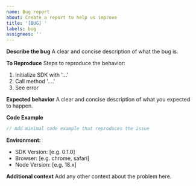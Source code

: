 ```yaml
---
name: Bug report
about: Create a report to help us improve
title: '[BUG] '
labels: bug
assignees: ''
---
```


**Describe the bug**
A clear and concise description of what the bug is.

**To Reproduce**
Steps to reproduce the behavior:
1. Initialize SDK with '...'
2. Call method '....'
3. See error

**Expected behavior**
A clear and concise description of what you expected to happen.

**Code Example**
```typescript
// Add minimal code example that reproduces the issue
```

**Environment:**
 - SDK Version: [e.g. 0.1.0]
 - Browser: [e.g. chrome, safari]
 - Node Version: [e.g. 18.x]

**Additional context**
Add any other context about the problem here. 